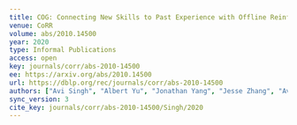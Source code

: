 ```yaml
---
title: COG: Connecting New Skills to Past Experience with Offline Reinforcement Learning.
venue: CoRR
volume: abs/2010.14500
year: 2020
type: Informal Publications
access: open
key: journals/corr/abs-2010-14500
ee: https://arxiv.org/abs/2010.14500
url: https://dblp.org/rec/journals/corr/abs-2010-14500
authors: ["Avi Singh", "Albert Yu", "Jonathan Yang", "Jesse Zhang", "Aviral Kumar", "Sergey Levine"]
sync_version: 3
cite_key: journals/corr/abs-2010-14500/Singh/2020
---
```


